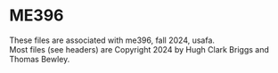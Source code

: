 # ME396 
These files are associated with me396, fall 2024, usafa.<BR>
Most files (see headers) are Copyright 2024 by Hugh Clark Briggs and Thomas Bewley.
